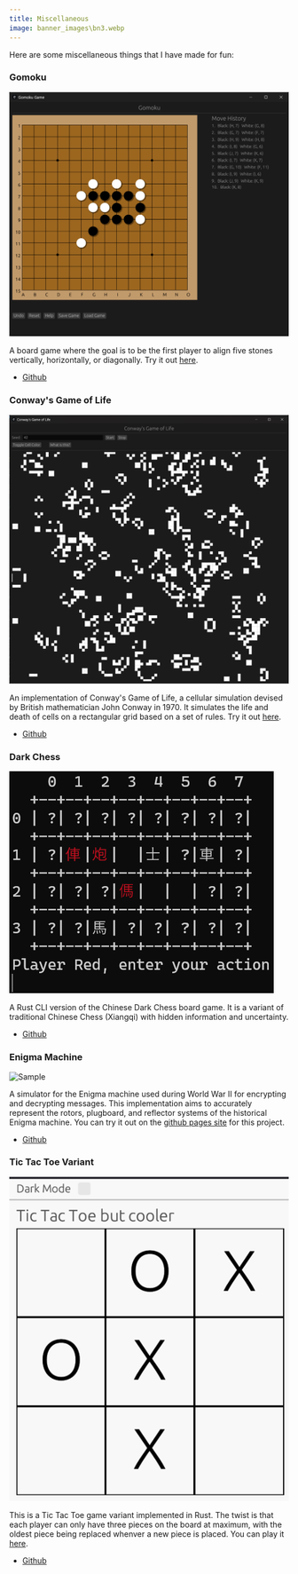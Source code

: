 ```yaml
---
title: Miscellaneous
image: banner_images\bn3.webp
---
```


Here are some miscellaneous things that I have made for fun:

<section>
    <h3 class="major">Gomoku</h3>
    <img class="image fit" src="https://github.com/rbnyng/rust_gomoku/raw/main/img/game.png?raw=true" alt="Sample" />
    <p>A board game where the goal is to be the first player to align five stones vertically, horizontally, or diagonally. Try it out <a href="https://rbnyng.github.io/rust_gomoku/">here</a>.</p>
    <ul class="icons">
		<li><a href="https://github.com/rbnyng/rust_gomoku" class="icon fa-github"><span class="label">Github</span></a></li>
	</ul>
</section>

<section>
    <h3 class="major">Conway's Game of Life</h3>
    <img class="image fit" src="https://github.com/rbnyng/conway_gameoflife/raw/main/img/game.png?raw=true" alt="Sample" />
    <p>An implementation of Conway's Game of Life, a cellular simulation devised by British mathematician John Conway in 1970. It simulates the life and death of cells on a rectangular grid based on a set of rules. Try it out <a href="https://rbnyng.github.io/conway_gameoflife/">here</a>.</p>
    <ul class="icons">
		<li><a href="https://github.com/rbnyng/conway_gameoflife" class="icon fa-github"><span class="label">Github</span></a></li>
	</ul>
</section>

<section>
    <h3 class="major">Dark Chess</h3>
    <img class="image" src="https://github.com/rbnyng/rust_dark_chess/raw/main/img/screenshot.png?raw=true" alt="Sample" />
    <p>A Rust CLI version of the Chinese Dark Chess board game. It is a variant of traditional Chinese Chess (Xiangqi) with hidden information and uncertainty.</p>
    <ul class="icons">
		<li><a href="https://github.com/rbnyng/rust_dark_chess" class="icon fa-github"><span class="label">Github</span></a></li>
	</ul>
</section>

<section>
    <h3 class="major">Enigma Machine</h3>
    <img class="image" src="https://github.com/rbnyng/enigma_machine/raw/main/img/game.png?raw=true" alt="Sample" />
    <p>A simulator for the Enigma machine used during World War II for encrypting and decrypting messages. This implementation aims to accurately represent the rotors, plugboard, and reflector systems of the historical Enigma machine. You can try it out on the <a href="https://rbnyng.github.io/enigma_machine/">github pages site</a> for this project.</p>
    <ul class="icons">
		<li><a href="https://github.com/rbnyng/enigma_machine" class="icon fa-github"><span class="label">Github</span></a></li>
	</ul>
</section>

<section>
    <h3 class="major">Tic Tac Toe Variant</h3>
    <img class="image" src="https://github.com/rbnyng/cooler_tic_tac_toe/raw/main/img/game.png?raw=true" alt="Sample" />
    <p>This is a Tic Tac Toe game variant implemented in Rust. The twist is that each player can only have three pieces on the board at maximum, with the oldest piece being replaced whenver a new piece is placed. You can play it <a href="https://rbnyng.github.io/cooler_tic_tac_toe/">here</a>.</p>
    <ul class="icons">
		<li><a href="https://github.com/rbnyng/cooler_tic_tac_toe" class="icon fa-github"><span class="label">Github</span></a></li>
	</ul>
</section>
